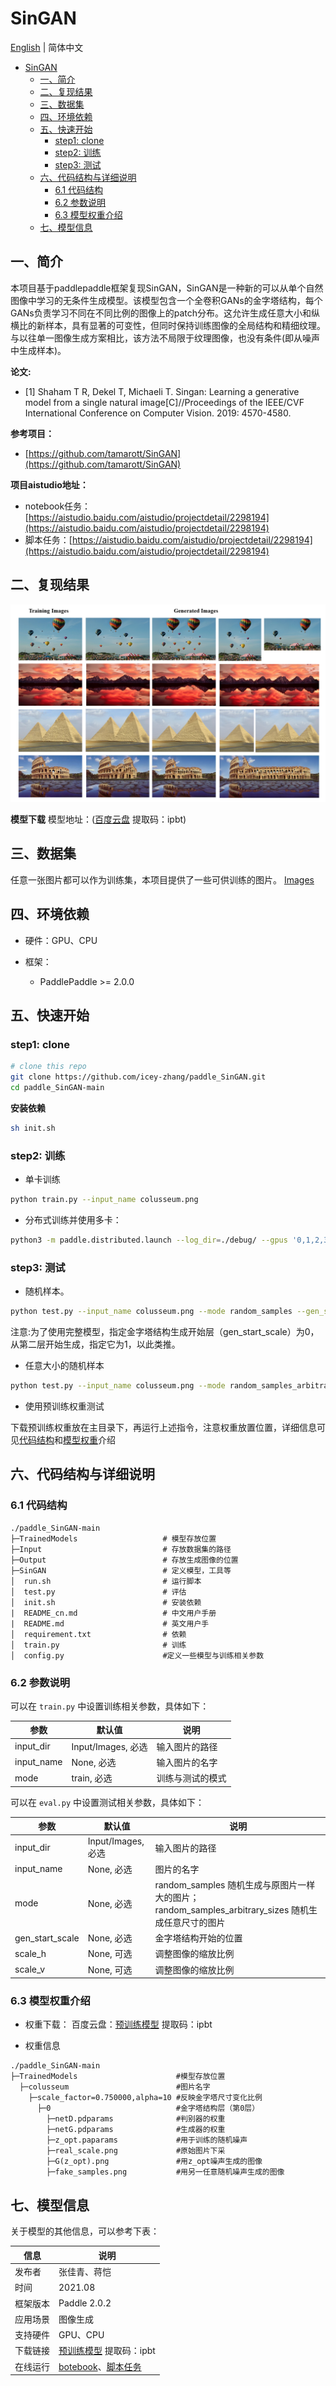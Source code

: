 # SinGAN

[English](./README.md) | 简体中文
   
   * [SinGAN](#SinGAN)
      * [一、简介](#一简介)
      * [二、复现结果](#二复现结果)
      * [三、数据集](#三数据集)
      * [四、环境依赖](#四环境依赖)
      * [五、快速开始](#五快速开始)
         * [step1: clone](#step1-clone)
         * [step2: 训练](#step2-训练)
         * [step3: 测试](#step3-测试)
      * [六、代码结构与详细说明](#六代码结构与详细说明)
         * [6.1 代码结构](#61-代码结构)
         * [6.2 参数说明](#62-参数说明)
         *  [6.3 模型权重介绍](#63-模型权重介绍)
      * [七、模型信息](#七模型信息)

## 一、简介
本项目基于paddlepaddle框架复现SinGAN，SinGAN是一种新的可以从单个自然图像中学习的无条件生成模型。该模型包含一个全卷积GANs的金字塔结构，每个GANs负责学习不同在不同比例的图像上的patch分布。这允许生成任意大小和纵横比的新样本，具有显著的可变性，但同时保持训练图像的全局结构和精细纹理。与以往单一图像生成方案相比，该方法不局限于纹理图像，也没有条件(即从噪声中生成样本)。


**论文:**
- [1] Shaham T R, Dekel T, Michaeli T. Singan: Learning a generative model from a single natural image[C]//Proceedings of the IEEE/CVF International Conference on Computer Vision. 2019: 4570-4580.<br>

**参考项目：**
- [https://github.com/tamarott/SinGAN](https://github.com/tamarott/SinGAN)

**项目aistudio地址：**
- notebook任务：[https://aistudio.baidu.com/aistudio/projectdetail/2298194](https://aistudio.baidu.com/aistudio/projectdetail/2298194)
- 脚本任务：[https://aistudio.baidu.com/aistudio/projectdetail/2298194](https://aistudio.baidu.com/aistudio/projectdetail/2298194)

## 二、复现结果

![Generated Results](https://github.com/icey-zhang/paddle_SinGAN/blob/main/Output/result-Paddle.png)

**模型下载**
模型地址：([百度云盘](https://pan.baidu.com/s/1MGA0GT1jkgAvd0REjN1aRg) 提取码：ipbt)

## 三、数据集

任意一张图片都可以作为训练集，本项目提供了一些可供训练的图片。
[Images](https://github.com/icey-zhang/paddle_SinGAN/tree/main/Input/Images)

## 四、环境依赖

- 硬件：GPU、CPU

- 框架：
  - PaddlePaddle >= 2.0.0

## 五、快速开始

### step1: clone 

```bash
# clone this repo
git clone https://github.com/icey-zhang/paddle_SinGAN.git
cd paddle_SinGAN-main
```
**安装依赖**
```bash
sh init.sh
```

### step2: 训练
- 单卡训练
```bash
python train.py --input_name colusseum.png 
```

- 分布式训练并使用多卡：
```bash
python3 -m paddle.distributed.launch --log_dir=./debug/ --gpus '0,1,2,3' train.py --input_name colusseum.png
```

### step3: 测试
- 随机样本。
```bash
python test.py --input_name colusseum.png --mode random_samples --gen_start_scale 0
```
注意:为了使用完整模型，指定金字塔结构生成开始层（gen_start_scale）为0，从第二层开始生成，指定它为1，以此类推。

- 任意大小的随机样本
```bash
python test.py --input_name colusseum.png --mode random_samples_arbitrary_sizes --scale_h 2 --scale_v 1
```
- 使用预训练权重测试

下载预训练权重放在主目录下，再运行上述指令，注意权重放置位置，详细信息可见[代码结构](#61-代码结构)和[模型权重](#63-模型权重介绍)介绍
## 六、代码结构与详细说明

### 6.1 代码结构

```
./paddle_SinGAN-main
├─TrainedModels                   # 模型存放位置
├─Input                           # 存放数据集的路径
├─Output                          # 存放生成图像的位置
├─SinGAN                          # 定义模型，工具等
│  run.sh                         # 运行脚本
│  test.py                        # 评估
│  init.sh                        # 安装依赖
|  README_cn.md                   # 中文用户手册
|  README.md                      # 英文用户手
│  requirement.txt                # 依赖
│  train.py                       # 训练
│  config.py                      #定义一些模型与训练相关参数
```

### 6.2 参数说明

可以在 `train.py` 中设置训练相关参数，具体如下：

|  参数   | 默认值  | 说明 |
|  ----  |  ----  |  ----  |
| input_dir| Input/Images, 必选| 输入图片的路径 |
| input_name| None, 必选 | 输入图片的名字 |
| mode| train, 必选 | 训练与测试的模式 |

可以在 `eval.py` 中设置测试相关参数，具体如下：

|  参数   | 默认值  | 说明 |
|  ----  |  ----  |  ----  |
| input_dir| Input/Images, 必选| 输入图片的路径 |
| input_name| None, 必选 | 图片的名字 |
| mode| None, 必选 | random_samples 随机生成与原图片一样大的图片；random_samples_arbitrary_sizes 随机生成任意尺寸的图片|
| gen_start_scale| None, 必选 | 金字塔结构开始的位置|
| scale_h| None, 可选 | 调整图像的缩放比例|
| scale_v| None, 可选 | 调整图像的缩放比例|

### 6.3 模型权重介绍

- 权重下载：
百度云盘：[预训练模型](https://pan.baidu.com/s/1MGA0GT1jkgAvd0REjN1aRg) 提取码：ipbt

- 权重信息
```
./paddle_SinGAN-main
├─TrainedModels                      #模型存放位置
  ├─colusseum                        #图片名字
    ├─scale_factor=0.750000,alpha=10 #反映金字塔尺寸变化比例
      ├─0                            #金字塔结构层（第0层）
        ├─netD.pdparams              #判别器的权重
        ├─netG.pdparams              #生成器的权重
        ├─z_opt.paparams             #用于训练的随机噪声
        ├─real_scale.png             #原始图片下采
        ├─G(z_opt).png               #用z_opt噪声生成的图像
        ├─fake_samples.png           #用另一任意随机噪声生成的图像
```

## 七、模型信息

关于模型的其他信息，可以参考下表：

| 信息 | 说明 |
| --- | --- |
| 发布者 | 张佳青、蒋恺|
| 时间 | 2021.08 |
| 框架版本 | Paddle 2.0.2 |
| 应用场景 | 图像生成 |
| 支持硬件 | GPU、CPU |
| 下载链接 | [预训练模型](https://pan.baidu.com/s/1MGA0GT1jkgAvd0REjN1aRg) 提取码：ipbt  |
| 在线运行 | [botebook](https://aistudio.baidu.com/aistudio/projectdetail/2298194)、[脚本任务](https://aistudio.baidu.com/aistudio/projectdetail/2298194)|
